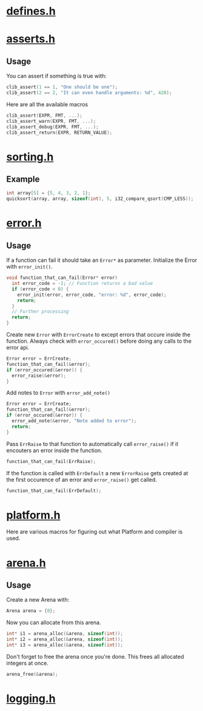 # [defines.h](https://github.com/Code-Nycticebus/clib/blob/main/src/core/defines.h)
# [asserts.h](https://github.com/Code-Nycticebus/clib/blob/main/src/core/asserts.h)
## Usage
You can assert if something is true with:
```c
clib_assert(1 == 1, "One should be one");
clib_assert(2 == 2, "It can even handle arguments: %d", 420);
```

Here are all the available macros
```c
clib_assert(EXPR, FMT, ...);
clib_assert_warn(EXPR, FMT, ...);
clib_assert_debug(EXPR, FMT, ...);
clib_assert_return(EXPR, RETURN_VALUE);
```
# [sorting.h](https://github.com/Code-Nycticebus/clib/blob/main/src/core/sorting.h)
## Example
```c
int array[5] = {5, 4, 3, 2, 1};
quicksort(array, array, sizeof(int), 5, i32_compare_qsort(CMP_LESS));
```
# [error.h](https://github.com/Code-Nycticebus/clib/blob/main/src/core/error.h)
## Usage
If a function can fail it should take an ```Error*``` as parameter. Initialize
the Error with ```error_init()```.
```c
void function_that_can_fail(Error* error)
  int error_code = -1; // Function returns a bad value
  if (error_code < 0) {
    error_init(error, error_code, "error: %d", error_code);
    return;
  }
  // Further processing
  return;
}
```

Create new ```Error``` with ```ErrorCreate``` to except errors that occure
inside the function. Always check with ```error_occured()``` before doing any
calls to the error api.
```c
Error error = ErrCreate;
function_that_can_fail(&error);
if (error_occured(&error)) {
  error_raise(&error);
}
```

Add notes to ```Error``` with ```error_add_note()```
```c
Error error = ErrCreate;
function_that_can_fail(&error);
if (error_occured(&error)) {
  error_add_note(&error, "Note added to error");
  return;
}
```

Pass ```ErrRaise``` to that function to automatically call
```error_raise()``` if it encouters an error inside the function.
```c
function_that_can_fail(ErrRaise);
```

If the function is called with ```ErrDefault``` a new ```ErrorRaise``` gets
created at the first occurence of an error and ```error_raise()``` get called.
```c
function_that_can_fail(ErrDefault);
```
# [platform.h](https://github.com/Code-Nycticebus/clib/blob/main/src/core/platform.h)
Here are various macros for figuring out what Platform and compiler is used.
# [arena.h](https://github.com/Code-Nycticebus/clib/blob/main/src/core/arena.h)
## Usage
Create a new Arena with:
```c
Arena arena = {0};
```

Now you can allocate from this arena.
```c
int* i1 = arena_alloc(&arena, sizeof(int));
int* i2 = arena_alloc(&arena, sizeof(int));
int* i3 = arena_alloc(&arena, sizeof(int));
```

Don't forget to free the arena once you're done. This frees all allocated
integers at once.
```c
arena_free(&arena);
```
# [logging.h](https://github.com/Code-Nycticebus/clib/blob/main/src/core/logging.h)
